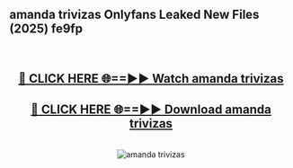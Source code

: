 <h2>amanda trivizas Onlyfans Leaked New Files (2025) fe9fp</h2>
<br>
<div align="center">
<h2><a href="https://mediafiles.top/amanda_trivizas&ref=git" rel="nofollow">🔴 CLICK HERE 🌐==►► Watch amanda trivizas</a></h2>
<h2><a href="https://mediafiles.top/amanda_trivizas&ref=git" rel="nofollow">🔴 CLICK HERE 🌐==►► Download amanda trivizas</a></h2>
<br>
<a href="https://mediafiles.top/amanda_trivizas&ref=git" rel="nofollow" data-target="animated-image.originalLink"><img src="https://i.ibb.co.com/xMMVF88/686577567.gif" alt="amanda trivizas" style="max-width: 100%; display: inline-block;" data-target="animated-image.originalImage"></a>
</div>
<br>
<br>